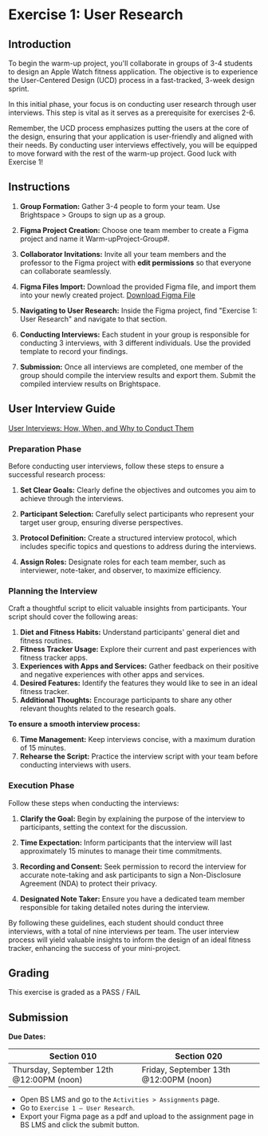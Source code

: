 # Exercise 1: User Research

## Introduction

To begin the warm-up project, you'll collaborate in groups of 3-4 students to design an Apple Watch fitness application. The objective is to experience the User-Centered Design (UCD) process in a fast-tracked, 3-week design sprint.

In this initial phase, your focus is on conducting user research through user interviews. This step is vital as it serves as a prerequisite for exercises 2-6.

Remember, the UCD process emphasizes putting the users at the core of the design, ensuring that your application is user-friendly and aligned with their needs. By conducting user interviews effectively, you will be equipped to move forward with the rest of the warm-up project. Good luck with Exercise 1!

## Instructions

1. **Group Formation:** Gather 3-4 people to form your team. Use Brightspace > Groups to sign up as a group.

2. **Figma Project Creation:** Choose one team member to create a Figma project and name it Warm-upProject-Group#.

3. **Collaborator Invitations:** Invite all your team members and the professor to the Figma project with **edit permissions** so that everyone can collaborate seamlessly.

4. **Figma Files Import:** Download the provided Figma file, and import them into your newly created project. [Download Figma File](https://drive.google.com/file/d/1PTfAn4_ucUKQDlG7UtVZ-QFEVcxITuOv/view?usp=drive_link)

5. **Navigating to User Research:** Inside the Figma project, find "Exercise 1: User Research" and navigate to that section.

6. **Conducting Interviews:** Each student in your group is responsible for conducting 3 interviews, with 3 different individuals. Use the provided template to record your findings.

7. **Submission:** Once all interviews are completed, one member of the group should compile the interview results and export them. Submit the compiled interview results on Brightspace.

## User Interview Guide

[User Interviews: How, When, and Why to Conduct Them](https://www.nngroup.com/articles/user-interviews/)

<YouTube
  title="The 3 Types of User Interviews: Structured, Semi-Structured, and Unstructured"
  url="https://www.youtube.com/watch?v=jy-QGuWE7PQ&t=1s"
/>

<YouTube
  title="Five Interview Mistakes to Avoid"
  url="https://www.youtube.com/watch?v=yBYd5USasXg&t=135s"
/>

### Preparation Phase

Before conducting user interviews, follow these steps to ensure a successful research process:

1. **Set Clear Goals:** Clearly define the objectives and outcomes you aim to achieve through the interviews.

2. **Participant Selection:** Carefully select participants who represent your target user group, ensuring diverse perspectives.

3. **Protocol Definition:** Create a structured interview protocol, which includes specific topics and questions to address during the interviews.

4. **Assign Roles:** Designate roles for each team member, such as interviewer, note-taker, and observer, to maximize efficiency.

### Planning the Interview

Craft a thoughtful script to elicit valuable insights from participants. Your script should cover the following areas:

1. **Diet and Fitness Habits:** Understand participants' general diet and fitness routines.
2. **Fitness Tracker Usage:** Explore their current and past experiences with fitness tracker apps.
3. **Experiences with Apps and Services:** Gather feedback on their positive and negative experiences with other apps and services.
4. **Desired Features:** Identify the features they would like to see in an ideal fitness tracker.
5. **Additional Thoughts:** Encourage participants to share any other relevant thoughts related to the research goals.

**To ensure a smooth interview process:**

6. **Time Management:** Keep interviews concise, with a maximum duration of 15 minutes.
7. **Rehearse the Script:** Practice the interview script with your team before conducting interviews with users.

### Execution Phase

Follow these steps when conducting the interviews:

1. **Clarify the Goal:** Begin by explaining the purpose of the interview to participants, setting the context for the discussion.

2. **Time Expectation:** Inform participants that the interview will last approximately 15 minutes to manage their time commitments.

3. **Recording and Consent:** Seek permission to record the interview for accurate note-taking and ask participants to sign a Non-Disclosure Agreement (NDA) to protect their privacy.

4. **Designated Note Taker:** Ensure you have a dedicated team member responsible for taking detailed notes during the interview.

By following these guidelines, each student should conduct three interviews, with a total of nine interviews per team. The user interview process will yield valuable insights to inform the design of an ideal fitness tracker, enhancing the success of your mini-project.

## Grading

This exercise is graded as a PASS / FAIL

## Submission

**Due Dates:**

| Section 010                                          | Section 020                                          |
| ---------------------------------------------------- | ---------------------------------------------------- |
| Thursday, September 12th @12:00PM (noon)             | Friday, September 13th @12:00PM (noon)               |

- Open BS LMS and go to the `Activities > Assignments` page.
- Go to `Exercise 1 — User Research`.
- Export your Figma page as a pdf and upload to the assignment page in BS LMS and click the submit button.
